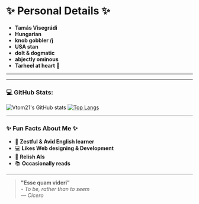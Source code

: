 # ✨ **Personal Details** ✨

- **Tamás Visegrádi**
- **Hungarian**
- **knob gobbler /j** 
- **USA stan**
- **dolt & dogmatic** 
- **abjectly ominous** 
- **Tarheel at heart** 💙

---

---

### 💻 GitHub Stats:

![Vtom21's GitHub stats](https://github-readme-stats.vercel.app/api?username=Vtom21&show_icons=true&theme=github_dark)
[![Top Langs](https://github-readme-stats.vercel.app/api/top-langs/?username=Vtom21&layout=donut)](https://github.com/anuraghazra/github-readme-stats&bg_color=black)

---

### ✨ Fun Facts About Me ✨

- 📖 **Zestful & Avid English learner** 
- 💻 **Likes Web designing & Development** 
- 🤖 **Relish AIs** 
- 📚 **Occasionally reads** 

---


> **"Esse quam videri"**  
> _- To be, rather than to seem_  
> _— Cicero_

